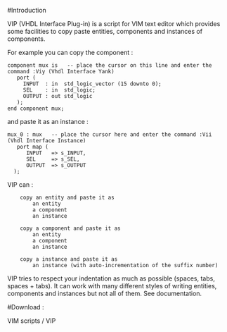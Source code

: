 #Introduction

VIP (VHDL Interface Plug-in) is a script for VIM text editor which provides some facilities to copy paste entities, components and instances of components.

For example you can copy the component :

```
component mux is   -- place the cursor on this line and enter the command :Viy (Vhdl Interface Yank)
   port (
     INPUT  : in  std_logic_vector (15 downto 0);
     SEL    : in  std_logic;
     OUTPUT : out std_logic
   );
end component mux;
```

and paste it as an instance :

```
mux_0 : mux   -- place the cursor here and enter the command :Vii (Vhdl Interface Instance)
   port map (
      INPUT   => s_INPUT,
      SEL     => s_SEL,
      OUTPUT  => s_OUTPUT
  );
```

VIP can :

```
    copy an entity and paste it as
        an entity
        a component
        an instance

    copy a component and paste it as
        an entity
        a component
        an instance

    copy a instance and paste it as
        an instance (with auto-incrementation of the suffix number)
```

VIP tries to respect your indentation as much as possible (spaces, tabs, spaces + tabs).
It can work with many different styles of writing entities, components and instances but not all of them. See documentation.

#Download :

VIM scripts / VIP
